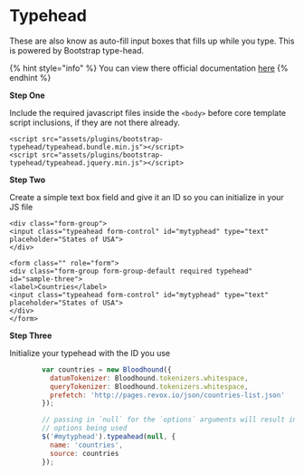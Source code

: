 # Typehead

These are also know as auto-fill input boxes that fills up while you type. This is powered by Bootstrap type-head.

{% hint style="info" %}
You can view there official documentation [here](https://twitter.github.io/typeahead.js/examples/)
{% endhint %}

**Step One**

Include the required javascript files inside the `<body>` before core template script inclusions, if they are not there already.

```markup
<script src="assets/plugins/bootstrap-typehead/typeahead.bundle.min.js"></script>
<script src="assets/plugins/bootstrap-typehead/typeahead.jquery.min.js"></script>
```

**Step Two**

Create a simple text box field and give it an ID so you can initialize in your JS file

```markup
<div class="form-group">
<input class="typeahead form-control" id="mytyphead" type="text" placeholder="States of USA">
</div>

<form class="" role="form">
<div class="form-group form-group-default required typehead" id="sample-three">
<label>Countries</label>
<input class="typeahead form-control" id="mytyphead" type="text" placeholder="States of USA">
</div>
</form>
```

**Step Three**

Initialize your typehead with the ID you use

```javascript
        var countries = new Bloodhound({
          datumTokenizer: Bloodhound.tokenizers.whitespace,
          queryTokenizer: Bloodhound.tokenizers.whitespace,
          prefetch: 'http://pages.revox.io/json/countries-list.json'
        });

        // passing in `null` for the `options` arguments will result in the default
        // options being used
        $('#mytyphead').typeahead(null, {
          name: 'countries',
          source: countries
        });
```

